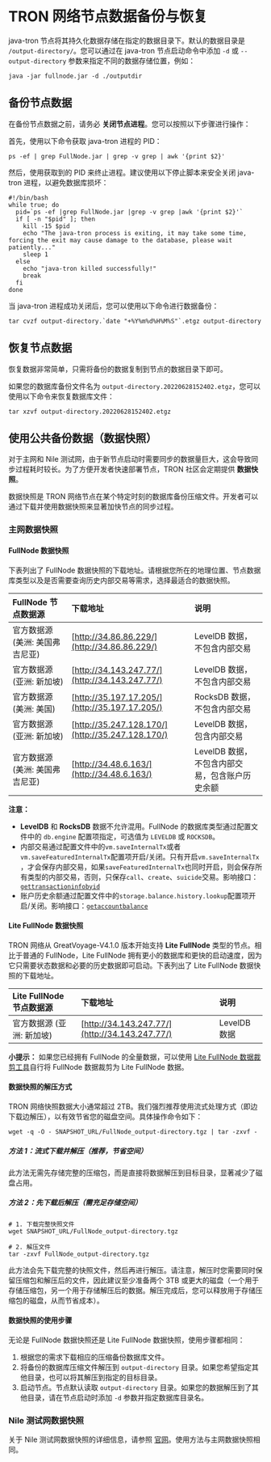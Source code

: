 # TRON 网络节点数据备份与恢复

java-tron 节点将其持久化数据存储在指定的数据目录下。默认的数据目录是 `/output-directory/`。您可以通过在 java-tron 节点启动命令中添加 `-d` 或 `--output-directory` 参数来指定不同的数据存储位置，例如：

```
java -jar fullnode.jar -d ./outputdir
```


## 备份节点数据

在备份节点数据之前，请务必 **关闭节点进程**。您可以按照以下步骤进行操作：

首先，使用以下命令获取 java-tron 进程的 PID：

```
ps -ef | grep FullNode.jar | grep -v grep | awk '{print $2}'
```

然后，使用获取到的 PID 来终止进程。建议使用以下停止脚本来安全关闭 java-tron 进程，以避免数据库损坏：

```
#!/bin/bash
while true; do
  pid=`ps -ef |grep FullNode.jar |grep -v grep |awk '{print $2}'`
  if [ -n "$pid" ]; then
    kill -15 $pid
    echo "The java-tron process is exiting, it may take some time, forcing the exit may cause damage to the database, please wait patiently..."
    sleep 1
  else
    echo "java-tron killed successfully!"
    break
  fi
done
```

当 java-tron 进程成功关闭后，您可以使用以下命令进行数据备份：

```
tar cvzf output-directory.`date "+%Y%m%d%H%M%S"`.etgz output-directory
```


## 恢复节点数据

恢复数据非常简单，只需将备份的数据复制到节点的数据目录下即可。

如果您的数据库备份文件名为 `output-directory.20220628152402.etgz`，您可以使用以下命令来恢复数据库文件：

```
tar xzvf output-directory.20220628152402.etgz
```

## 使用公共备份数据（数据快照）

对于主网和 Nile 测试网，由于新节点启动时需要同步的数据量巨大，这会导致同步过程耗时较长。为了方便开发者快速部署节点，TRON 社区会定期提供 **数据快照**。

数据快照是 TRON 网络节点在某个特定时刻的数据库备份压缩文件。开发者可以通过下载并使用数据快照来显著加快节点的同步过程。

### 主网数据快照

#### FullNode 数据快照

下表列出了 FullNode 数据快照的下载地址。请根据您所在的地理位置、节点数据库类型以及是否需要查询历史内部交易等需求，选择最适合的数据快照。

| FullNode 节点数据源 | 下载地址 | 说明 |
| :------------------ | :------- | :--- |
| 官方数据源 (美洲: 美国弗吉尼亚) | [http://34.86.86.229/](http://34.86.86.229/) | LevelDB 数据，不包含内部交易 |
| 官方数据源 (亚洲: 新加坡) | [http://34.143.247.77/](http://34.143.247.77/) | LevelDB 数据，不包含内部交易 |
| 官方数据源 (美洲: 美国) | [http://35.197.17.205/](http://35.197.17.205/) | RocksDB 数据，不包含内部交易 |
| 官方数据源 (亚洲: 新加坡) | [http://35.247.128.170/](http://35.247.128.170/) | LevelDB 数据，包含内部交易 |
| 官方数据源 (美洲: 美国弗吉尼亚) | [http://34.48.6.163/](http://34.48.6.163/) | LevelDB 数据，不包含内部交易，包含账户历史余额 |

**注意：** 

- **LevelDB** 和 **RocksDB** 数据不允许混用。FullNode 的数据库类型通过配置文件中的 `db.engine` 配置项指定，可选值为 `LEVELDB` 或 `ROCKSDB`。
- 内部交易通过配置文件中的`vm.saveInternalTx`或者`vm.saveFeaturedInternalTx`配置项开启/关闭。只有开启`vm.saveInternalTx` ，才会保存内部交易，如果`saveFeaturedInternalTx`也同时开启，则会保存所有类型的内部交易，否则，只保存`call`、`create`、`suicide`交易。影响接口：[`gettransactioninfobyid`](https://developers.tron.network/reference/gettransactioninfobyid-1)
- 账户历史余额通过配置文件中的`storage.balance.history.lookup`配置项开启/关闭。影响接口：[`getaccountbalance`](https://developers.tron.network/reference/getaccountbalance)

#### Lite FullNode 数据快照

TRON 网络从 GreatVoyage-V4.1.0 版本开始支持 **Lite FullNode** 类型的节点。相比于普通的 FullNode，Lite FullNode 拥有更小的数据库和更快的启动速度，因为它只需要状态数据和必要的历史数据即可启动。下表列出了 Lite FullNode 数据快照的下载地址。

| Lite FullNode 节点数据源 | 下载地址 | 说明 |
| :----------------------- | :------- | :--- |
| 官方数据源 (亚洲: 新加坡) | [http://34.143.247.77/](http://34.143.247.77/) | LevelDB 数据 |

**小提示：** 如果您已经拥有 FullNode 的全量数据，可以使用 [Lite FullNode 数据裁剪工具](https://tronprotocol.github.io/documentation-zh/using_javatron/toolkit/#_6)自行将 FullNode 数据裁剪为 Lite FullNode 数据。

#### 数据快照的解压方式
TRON 网络快照数据大小通常超过 2TB。我们强烈推荐使用流式处理方式（即边下载边解压），以有效节省您的磁盘空间。具体操作命令如下：

```
wget -q -O - SNAPSHOT_URL/FullNode_output-directory.tgz | tar -zxvf -
```

##### 方法 1：流式下载并解压（推荐，节省空间）

此方法无需先存储完整的压缩包，而是直接将数据解压到目标目录，显著减少了磁盘占用。

##### 方法 2：先下载后解压（需充足存储空间）

```
# 1. 下载完整快照文件
wget SNAPSHOT_URL/FullNode_output-directory.tgz

# 2. 解压文件
tar -zxvf FullNode_output-directory.tgz
```

此方法会先下载完整的快照文件，然后再进行解压。请注意，解压时您需要同时保留压缩包和解压后的文件，因此建议至少准备两个 3TB 或更大的磁盘（一个用于存储压缩包，另一个用于存储解压后的数据。解压完成后，您可以释放用于存储压缩包的磁盘，从而节省成本）。

#### 数据快照的使用步骤

无论是 FullNode 数据快照还是 Lite FullNode 数据快照，使用步骤都相同：

1.  根据您的需求下载相应的压缩备份数据库文件。
2.  将备份的数据库压缩文件解压到 `output-directory` 目录。如果您希望指定其他目录，也可以将其解压到指定的目标目录。
3.  启动节点。节点默认读取 `output-directory` 目录。如果您的数据解压到了其他目录，请在节点启动时添加 `-d` 参数并指定数据库目录名。

### Nile 测试网数据快照

关于 Nile 测试网数据快照的详细信息，请参照 [官网](https://nileex.io/)。使用方法与主网数据快照相同。
